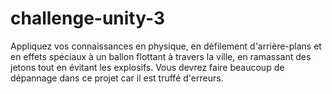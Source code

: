 # challenge-unity-3
Appliquez vos connaissances en physique, en défilement d'arrière-plans et en effets spéciaux à un ballon flottant à travers la ville, en ramassant des jetons tout en évitant les explosifs. Vous devrez faire beaucoup de dépannage dans ce projet car il est truffé d'erreurs.

